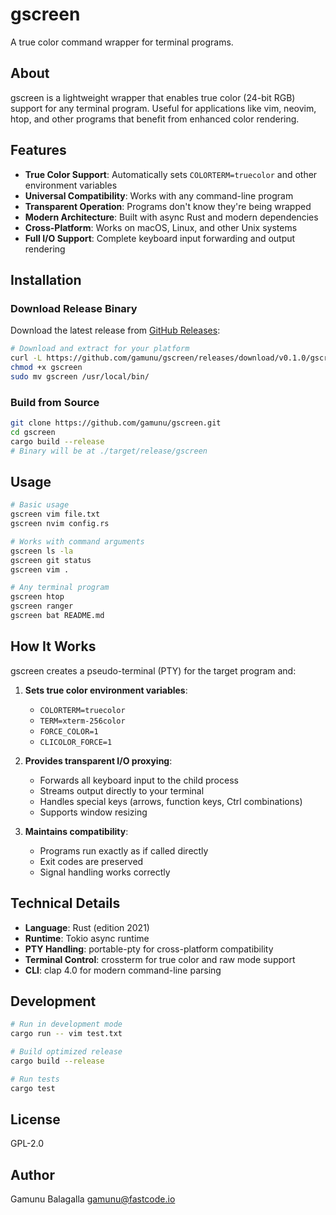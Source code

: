 # gscreen

A true color command wrapper for terminal programs.

## About

gscreen is a lightweight wrapper that enables true color (24-bit RGB) support for any terminal program. Useful for applications like vim, neovim, htop, and other programs that benefit from enhanced color rendering.

## Features

- **True Color Support**: Automatically sets `COLORTERM=truecolor` and other environment variables
- **Universal Compatibility**: Works with any command-line program  
- **Transparent Operation**: Programs don't know they're being wrapped
- **Modern Architecture**: Built with async Rust and modern dependencies
- **Cross-Platform**: Works on macOS, Linux, and other Unix systems
- **Full I/O Support**: Complete keyboard input forwarding and output rendering

## Installation

### Download Release Binary

Download the latest release from [GitHub Releases](https://github.com/gamunu/gscreen/releases/latest):

```bash
# Download and extract for your platform
curl -L https://github.com/gamunu/gscreen/releases/download/v0.1.0/gscreen-macos-intel.tar.gz | tar -xz
chmod +x gscreen
sudo mv gscreen /usr/local/bin/
```

### Build from Source

```bash
git clone https://github.com/gamunu/gscreen.git
cd gscreen
cargo build --release
# Binary will be at ./target/release/gscreen
```

## Usage

```bash
# Basic usage
gscreen vim file.txt
gscreen nvim config.rs

# Works with command arguments
gscreen ls -la
gscreen git status
gscreen vim .

# Any terminal program
gscreen htop
gscreen ranger
gscreen bat README.md
```

## How It Works

gscreen creates a pseudo-terminal (PTY) for the target program and:

1. **Sets true color environment variables**:
   - `COLORTERM=truecolor`
   - `TERM=xterm-256color`
   - `FORCE_COLOR=1`
   - `CLICOLOR_FORCE=1`

2. **Provides transparent I/O proxying**:
   - Forwards all keyboard input to the child process
   - Streams output directly to your terminal
   - Handles special keys (arrows, function keys, Ctrl combinations)
   - Supports window resizing

3. **Maintains compatibility**:
   - Programs run exactly as if called directly
   - Exit codes are preserved
   - Signal handling works correctly

## Technical Details

- **Language**: Rust (edition 2021)
- **Runtime**: Tokio async runtime
- **PTY Handling**: portable-pty for cross-platform compatibility
- **Terminal Control**: crossterm for true color and raw mode support
- **CLI**: clap 4.0 for modern command-line parsing

## Development

```bash
# Run in development mode
cargo run -- vim test.txt

# Build optimized release
cargo build --release

# Run tests
cargo test
```

## License

GPL-2.0

## Author

Gamunu Balagalla <gamunu@fastcode.io>